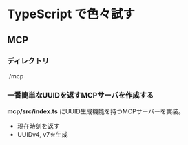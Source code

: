 # TypeScript で色々試す

## MCP

### ディレクトリ

./mcp

### 一番簡単なUUIDを返すMCPサーバを作成する

**mcp/src/index.ts** にUUID生成機能を持つMCPサーバーを実装。

- 現在時刻を返す
- UUIDv4, v7を生成
